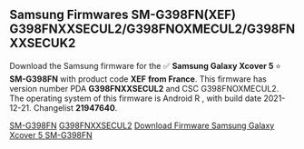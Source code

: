 <h2>Samsung Firmwares SM-G398FN(XEF) G398FNXXSECUL2/G398FNOXMECUL2/G398FNXXSECUK2</h2>
Download the Samsung firmware for the ✅ <strong>Samsung Galaxy Xcover 5 </strong> ⭐ <strong>SM-G398FN</strong> with product code <strong>XEF</strong> <strong> from France</strong>. This firmware has version number PDA <strong>G398FNXXSECUL2</strong> and CSC G398FNOXMECUL2. The operating system of this firmware is Android R , with build date 2021-12-21. Changelist <strong>21947640</strong>.

[SM-G398FN](https://samfirm.shop/samsung/model/SM-G398FN)
[G398FNXXSECUL2](https://samfirm.shop/samsung/pda/G398FNXXSECUL2)
[Download Firmware Samsung Galaxy Xcover 5 SM-G398FN](https://samfirm.shop/samsung/firmware/484514)
